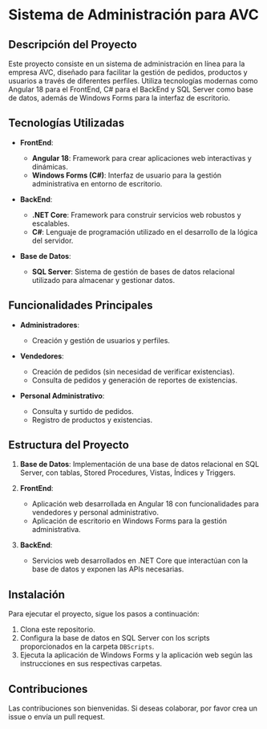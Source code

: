 # Sistema de Administración para AVC

## Descripción del Proyecto

Este proyecto consiste en un sistema de administración en línea para la empresa AVC, diseñado para facilitar la gestión de pedidos, productos y usuarios a través de diferentes perfiles. Utiliza tecnologías modernas como Angular 18 para el FrontEnd, C# para el BackEnd y SQL Server como base de datos, además de Windows Forms para la interfaz de escritorio.

## Tecnologías Utilizadas

- **FrontEnd**:
  - **Angular 18**: Framework para crear aplicaciones web interactivas y dinámicas.
  - **Windows Forms (C#)**: Interfaz de usuario para la gestión administrativa en entorno de escritorio.

- **BackEnd**:
  - **.NET Core**: Framework para construir servicios web robustos y escalables.
  - **C#**: Lenguaje de programación utilizado en el desarrollo de la lógica del servidor.

- **Base de Datos**:
  - **SQL Server**: Sistema de gestión de bases de datos relacional utilizado para almacenar y gestionar datos.

## Funcionalidades Principales

- **Administradores**:
  - Creación y gestión de usuarios y perfiles.
  
- **Vendedores**:
  - Creación de pedidos (sin necesidad de verificar existencias).
  - Consulta de pedidos y generación de reportes de existencias.

- **Personal Administrativo**:
  - Consulta y surtido de pedidos.
  - Registro de productos y existencias.

## Estructura del Proyecto

1. **Base de Datos**: Implementación de una base de datos relacional en SQL Server, con tablas, Stored Procedures, Vistas, Índices y Triggers.
   
2. **FrontEnd**:
   - Aplicación web desarrollada en Angular 18 con funcionalidades para vendedores y personal administrativo.
   - Aplicación de escritorio en Windows Forms para la gestión administrativa.

3. **BackEnd**:
   - Servicios web desarrollados en .NET Core que interactúan con la base de datos y exponen las APIs necesarias.

## Instalación

Para ejecutar el proyecto, sigue los pasos a continuación:

1. Clona este repositorio.
2. Configura la base de datos en SQL Server con los scripts proporcionados en la carpeta `DBScripts`.
3. Ejecuta la aplicación de Windows Forms y la aplicación web según las instrucciones en sus respectivas carpetas.

## Contribuciones

Las contribuciones son bienvenidas. Si deseas colaborar, por favor crea un issue o envía un pull request.

